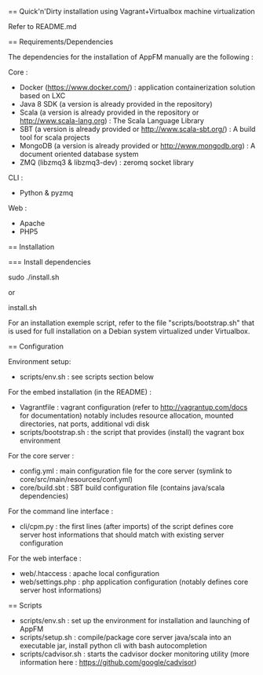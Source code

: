 == Quick'n'Dirty installation using Vagrant+Virtualbox machine virtualization

Refer to README.md

== Requirements/Dependencies

The dependencies for the installation of AppFM manually are the following :

Core : 
- Docker (https://www.docker.com/) : application containerization solution based on LXC
- Java 8 SDK (a version is already provided in the repository)
- Scala (a version is already provided in the repository or http://www.scala-lang.org) : The Scala Language Library
- SBT (a version is already provided or http://www.scala-sbt.org/) : A build tool for scala projects
- MongoDB (a version is already provided or http://www.mongodb.org) : A document oriented database system  
- ZMQ (libzmq3 & libzmq3-dev) : zeromq socket library

CLI :
- Python & pyzmq  

Web :
- Apache
- PHP5


== Installation

=== Install dependencies

sudo ./install.sh

or 

install.sh




For an installation exemple script, refer to the file "scripts/bootstrap.sh" that is used for full installation on a Debian system virtualized under Virtualbox.

== Configuration

Environment setup:
- scripts/env.sh : see scripts section below

For the embed installation (in the README) :
- Vagrantfile : vagrant configuration (refer to http://vagrantup.com/docs for documentation) notably includes resource allocation, mounted directories, nat ports, additional vdi disk
- scripts/bootstrap.sh : the script that provides (install) the vagrant box environment

For the core server : 
- config.yml : main configuration file for the core server (symlink to core/src/main/resources/conf.yml)
- core/build.sbt : SBT build configuration file (contains java/scala dependencies)

For the command line interface :
- cli/cpm.py : the first lines (after imports) of the script defines core server host informations that should match with existing server configuration

For the web interface :
- web/.htaccess : apache local configuration
- web/settings.php : php application configuration (notably defines core server host informations)

== Scripts

- scripts/env.sh : set up the environment for installation and launching of AppFM
- scripts/setup.sh : compile/package core server java/scala into an executable jar, install python cli with bash autocompletion
- scripts/cadvisor.sh : starts the cadvisor docker monitoring utility (more information here : https://github.com/google/cadvisor)



